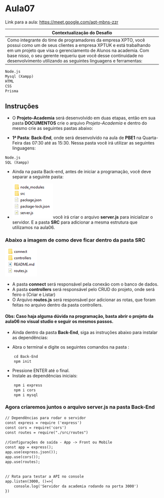 # Aula07 

Link para a aula: https://meet.google.com/aqt-mbns-zzr

|Contextualização do Desafio|
|-|
|Como integrante do time de programadores da empresa XPTO, você possui como um de seus clientes a empresa XPTUK e está trabalhando em um projeto que visa o gerenciamento de Alunos na academia. Com base nisso, o seu gerente requeriu que você desse continuidade no desenvolvimento utilizando as seguintes linguagens e ferramentas: |

```
Node.js
Mysql (Xampp)
HTML
CSS
Prisma
```

## Instruções
- O **Projeto-Academia** será desenvolvido em duas etapas, então em sua pasta **DOCUMENTOS** crie o arquivo *Projeto-Academia* e dentro do mesmo crie as seguintes pastas abaixo:
 
- **1ª Pasta**: **Back-End**, onde será desenvolvido na aula de **PBE1** na Quarta-Feira das 07:30 até as 15:30. Nessa pasta você irá utilizar as seguintes linguagens:
  
```
Node.js
SQL (Xampp)
```
- Ainda na pasta Back-end, antes de iniciar a programação, você deve separar a seguinte pasta:
  
- ![alt text](image-1.png)você irá criar o arquivo **server.js** para inicializar o servidor. E a pasta **SRC** para adicionar a mesma estrutura que utilizamos na aula06.

### Abaixo a imagem de como deve ficar dentro da pasta SRC
  
![alt text](image-2.png)

- A pasta **connect** será responsável pela conexão com o banco de dados.
- A pasta **controllers** será responsável pelo CRUD do projeto, onde será feiro o (Criar e Listar)
- O Arquivo **routes.js** será responsável por adicionar as rotas, que foram feitas no arquivo dentro da pasta controllers. 

#### Obs: Caso haja alguma dúvida na programação, basta abrir o projeto da aula06 no visual studio e seguir os mesmos passos.

- Ainda dentro da pasta **Back-End**, siga as instruções abaixo para instalar as dependências:

- Abra o terminal e digite os seguintes comandos na pasta :
```
    cd Back-End
    npm init
```
- Pressione ENTER até o final.
- Instale as dependências iniciais:
```
    npm i express
    npm i cors
    npm i mysql
```
### Agora criaremos juntos o arquivo server.js na pasta Back-End
```
// Dependências para rodar o servidor
const express = require ('express')
const cors = require('cors')
const routes = require("./src/routes")

//Configurações de saída - App -> Front ou Mobile
const app = express();
app.use(express.json());
app.use(cors());
app.use(routes);


// Rota para testar a API no console
app.listen(3000, ()=>{
    console.log('Servidor da academia rodando na porta 3000')
})
``` 
